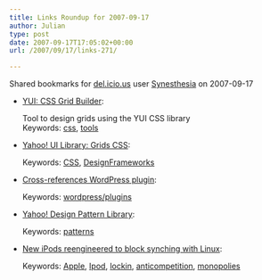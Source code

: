 ```yaml
---
title: Links Roundup for 2007-09-17
author: Julian
type: post
date: 2007-09-17T17:05:02+00:00
url: /2007/09/17/links-271/

---
```

Shared bookmarks for [del.icio.us][1] user  [Synesthesia][2] on 2007-09-17

  * [YUI: CSS Grid Builder][3]:
  
    Tool to design grids using the YUI CSS library    
    Keywords: [css][4], [tools][5]
  * [Yahoo! UI Library: Grids CSS][6]:
  
       
    Keywords: [CSS][7], [DesignFrameworks][8]
  * [Cross-references WordPress plugin][9]:
  
       
    Keywords: [wordpress/plugins][10]
  * [Yahoo! Design Pattern Library][11]:
  
       
    Keywords: [patterns][12]
  * [New iPods reengineered to block synching with Linux][13]:
  
       
    Keywords: [Apple][14], [Ipod][15], [lockin][16], [anticompetition][17], [monopolies][18]

 [1]: http://del.icio.us/
 [2]: http://del.icio.us/synesthesia
 [3]: http://developer.yahoo.com/yui/grids/builder "http://developer.yahoo.com/yui/grids/builder"
 [4]: http://del.icio.us/synesthesia/css
 [5]: http://del.icio.us/synesthesia/tools
 [6]: http://developer.yahoo.com/yui/grids "http://developer.yahoo.com/yui/grids"
 [7]: http://del.icio.us/synesthesia/CSS
 [8]: http://del.icio.us/synesthesia/DesignFrameworks
 [9]: http://francesc.hervada.org/wordpress.html "http://francesc.hervada.org/wordpress.html"
 [10]: http://del.icio.us/synesthesia/wordpress/plugins
 [11]: http://developer.yahoo.com/ypatterns/index.php "http://developer.yahoo.com/ypatterns/index.php"
 [12]: http://del.icio.us/synesthesia/patterns
 [13]: http://www.boingboing.net/2007/09/14/new-ipods-reengineer.html "http://www.boingboing.net/2007/09/14/new-ipods-reengineer.html"
 [14]: http://del.icio.us/synesthesia/Apple
 [15]: http://del.icio.us/synesthesia/Ipod
 [16]: http://del.icio.us/synesthesia/lockin
 [17]: http://del.icio.us/synesthesia/anticompetition
 [18]: http://del.icio.us/synesthesia/monopolies